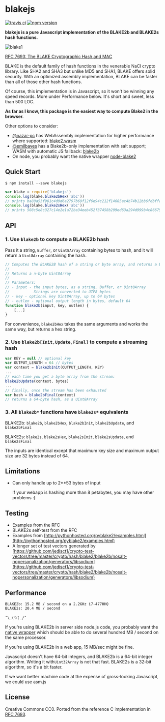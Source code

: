 # blakejs

[![travis ci](https://travis-ci.org/dcposch/blakejs.svg?branch=master)](https://travis-ci.org/dcposch/blakejs) [![npm version](https://badge.fury.io/js/blakejs.svg)](https://badge.fury.io/js/blakejs)

**blakejs is a pure Javascript implementation of the BLAKE2b and BLAKE2s hash functions.**

![blake1](https://cloud.githubusercontent.com/assets/169280/25921238/9bf1877a-3589-11e7-8a93-74b69c3874bb.jpg)

[RFC 7693: The BLAKE Cryptographic Hash and MAC](https://tools.ietf.org/html/rfc7693)

BLAKE is the default family of hash functions in the venerable NaCl crypto library. Like SHA2 and SHA3 but unlike MD5 and SHA1, BLAKE offers solid security. With an optimized assembly implementation, BLAKE can be faster than all of those other hash functions.

Of course, this implementation is in Javascript, so it won't be winning any speed records. More under Performance below. It's short and sweet, less than 500 LOC.

**As far as I know, this package is the easiest way to compute Blake2 in the browser.**

Other options to consider:

* [@nazar-pc](https://github.com/nazar-pc) has WebAssembly implementation for higher performance where supported: [blake2.wasm](https://github.com/nazar-pc/blake2.wasm)
* [@emilbayes](https://github.com/emilbayes) has a Blake2b-only implementation with salt support; WASM with automatic JS fallback: [blake2b](https://github.com/emilbayes/blake2b)
* On node, you probably want the native wrapper [node-blake2](https://github.com/ludios/node-blake2)

## Quick Start

```text
$ npm install --save blakejs
```

```javascript
var blake = require('blakejs')
console.log(blake.blake2bHex('abc'))
// prints ba80a53f981c4d0d6a2797b69f12f6e94c212f14685ac4b74b12bb6fdbffa2d17d87c5392aab792dc252d5de4533cc9518d38aa8dbf1925ab92386edd4009923
console.log(blake.blake2sHex('abc'))
// prints 508c5e8c327c14e2e1a72ba34eeb452f37458b209ed63a294d999b4c86675982
```

## API

### 1. Use `blake2b` to compute a BLAKE2b hash

Pass it a string, `Buffer`, or `Uint8Array` containing bytes to hash, and it will return a `Uint8Array` containing the hash.

```javascript
// Computes the BLAKE2B hash of a string or byte array, and returns a Uint8Array
//
// Returns a n-byte Uint8Array
//
// Parameters:
// - input - the input bytes, as a string, Buffer, or Uint8Array
//           Strings are converted to UTF8 bytes
// - key - optional key Uint8Array, up to 64 bytes
// - outlen - optional output length in bytes, default 64
function blake2b(input, key, outlen) {
    [...]
}
```

For convenience, `blake2bHex` takes the same arguments and works the same way, but returns a hex string.

### 2. Use `blake2b[Init,Update,Final]` to compute a streaming hash

```javascript
var KEY = null // optional key
var OUTPUT_LENGTH = 64 // bytes
var context = blake2bInit(OUTPUT_LENGTH, KEY)
...
// each time you get a byte array from the stream:
blake2bUpdate(context, bytes)
...
// finally, once the stream has been exhausted
var hash = blake2bFinal(context)
// returns a 64-byte hash, as a Uint8Array
```

### 3. All `blake2b*` functions have `blake2s*` equivalents

BLAKE2b: `blake2b`, `blake2bHex`, `blake2bInit`, `blake2bUpdate`, and `blake2bFinal`

BLAKE2s: `blake2s`, `blake2sHex`, `blake2sInit`, `blake2sUpdate`, and `blake2sFinal`

The inputs are identical except that maximum key size and maximum output size are 32 bytes instead of 64.

## Limitations

* Can only handle up to 2\*\*53 bytes of input

  If your webapp is hashing more than 8 petabytes, you may have other problems :\)

## Testing

* Examples from the RFC
* BLAKE2s self-test from the RFC
* Examples from [http://pythonhosted.org/pyblake2/examples.html](http://pythonhosted.org/pyblake2/examples.html)
* A longer set of test vectors generated by [https://github.com/jedisct1/crypto-test-vectors/tree/master/crypto/hash/blake2/blake2b/nosalt-nopersonalization/generators/libsodium](https://github.com/jedisct1/crypto-test-vectors/tree/master/crypto/hash/blake2/blake2b/nosalt-nopersonalization/generators/libsodium)

## Performance

```text
BLAKE2b: 15.2 MB / second on a 2.2GHz i7-4770HQ
BLAKE2s: 20.4 MB / second

¯\_(ツ)_/¯
```

If you're using BLAKE2b in server side node.js code, you probably want the [native wrapper](https://www.npmjs.com/package/blake2) which should be able to do several hundred MB / second on the same processor.

If you're using BLAKE2b in a web app, 15 MB/sec might be fine.

Javascript doesn't have 64-bit integers, and BLAKE2b is a 64-bit integer algorithm. Writing it with`Uint32Array` is not that fast. BLAKE2s is a 32-bit algorithm, so it's a bit faster.

If we want better machine code at the expense of gross-looking Javascript, we could use asm.js

## License

Creative Commons CC0. Ported from the reference C implementation in [RFC 7693](https://tools.ietf.org/html/rfc7693).

